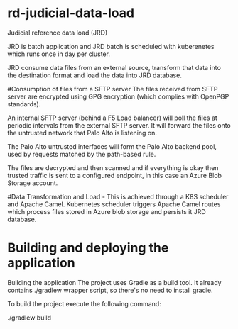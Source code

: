 # rd-judicial-data-load
Judicial reference data load (JRD)

JRD is batch application and JRD batch is scheduled with kuberenetes which runs once in day per cluster.

JRD consume data files from an external source, transform that data into the destination format 
and load the data into JRD database. 

#Consumption of files from a SFTP server
The files received from SFTP server are encrypted using GPG encryption (which complies with OpenPGP standards).

An internal SFTP server (behind a F5 Load balancer) will poll the files at periodic intervals from the  external SFTP server. It will forward the files onto the untrusted network that Palo Alto is listening on.

The Palo Alto untrusted interfaces will form the Palo Alto backend pool, used by requests matched by the path-based rule.

The files are  decrypted and then scanned and if everything is okay then trusted traffic is sent to a configured endpoint, in this case an Azure Blob Storage account.


#Data Transformation and Load - This is achieved through a K8S scheduler and Apache Camel.
Kubernetes scheduler triggers Apache Camel routes which process files stored in Azure blob storage and persists it JRD database.

# Building and deploying the application
Building the application
The project uses Gradle as a build tool. It already contains ./gradlew wrapper script, so there's no need to install gradle.

To build the project execute the following command:

  ./gradlew build 
